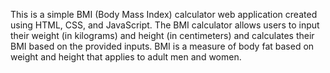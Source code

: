 This is a simple BMI (Body Mass Index) calculator web application created using HTML, CSS, and JavaScript.
The BMI calculator allows users to input their weight (in kilograms) and height (in centimeters) and calculates their BMI based on the provided inputs. 
BMI is a measure of body fat based on weight and height that applies to adult men and women.
